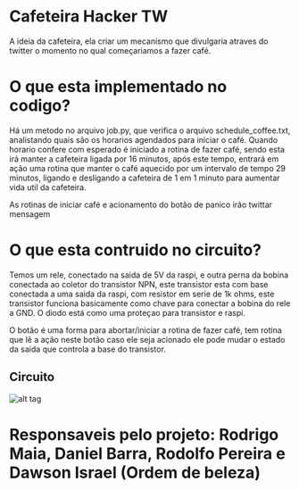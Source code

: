 # Cafeteira Hacker TW

A ideia da cafeteira, ela criar um mecanismo que divulgaria atraves do twitter o momento no qual começariamos a fazer café.

# O que esta implementado no codigo?

Há um metodo no arquivo job.py, que verifica o arquivo schedule_coffee.txt, analistando quais são os horarios agendados para iniciar o café. Quando horario confere com esperado é iniciado a rotina de fazer café, sendo esta irá manter a cafeteira ligada por 16 minutos, após este tempo, entrará em ação uma rotina que manter o café aquecido por um intervalo de tempo 29 minutos, ligando e desligando a cafeteira de 1 em 1 minuto para aumentar vida util da cafeteira.

As rotinas de iniciar café e acionamento do botão de panico irão twittar mensagem

# O que esta contruido no circuito?

Temos um rele, conectado na saida de 5V da raspi, e outra perna da bobina conectada ao coletor do transistor NPN, este transistor esta com base conectada a uma saida da raspi, com resistor em serie de 1k ohms, este transistor funciona basicamente como chave para conectar a bobina do rele a GND.
O diodo está como uma proteçao para transistor e raspi.

O botão é uma forma para abortar/iniciar a rotina de fazer café, tem rotina que lê a ação neste botão caso ele seja acionado ele pode mudar o estado da saida que controla a base do transistor.

## Circuito 
![alt tag](http://i63.photobucket.com/albums/h143/dmbarra/coffee_machine_circuit_schem.jpg)

# Responsaveis pelo projeto: Rodrigo Maia, Daniel Barra, Rodolfo Pereira e Dawson Israel (Ordem de beleza)